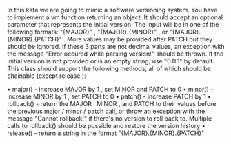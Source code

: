 In this kata we are going to mimic a software versioning system.
You have to implement a vm function returning an object.
It should accept an optional parameter that represents the initial version.
The input will be in one of the following
formats: "{MAJOR}" , "{MAJOR}.{MINOR}" , or "{MAJOR}.{MINOR}.{PATCH}" .
More values may be provided after PATCH but they should be ignored. If
these 3 parts are not decimal values, an exception with the message "Error
occured while parsing version!" should be thrown. If the initial version is
not provided or is an empty string, use "0.0.1" by default.
This class should support the following methods, all of which should be
chainable (except release ):

• major() - increase MAJOR by 1 , set MINOR and PATCH to 0
• minor() - increase MINOR by 1 , set PATCH to 0
• patch() - increase PATCH by 1
• rollback() - return the MAJOR , MINOR , and PATCH to their values
before the previous major / minor / patch call, or throw an exception
with the message "Cannot rollback!" if there's no version to roll
back to. Multiple calls to rollback() should be possible and restore
the version history
• release() - return a string in the format "{MAJOR}.{MINOR}.{PATCH}"
